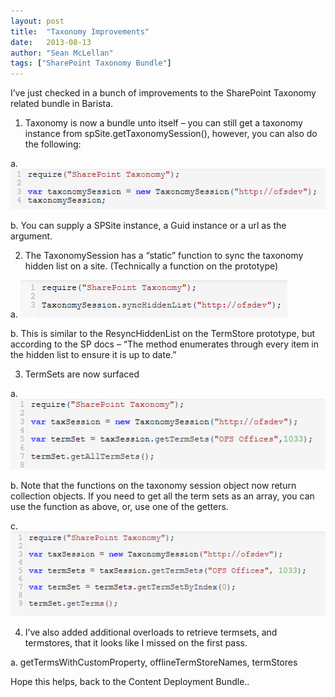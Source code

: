 ```yaml
---
layout: post
title:  "Taxonomy Improvements"
date:   2013-08-13
author: "Sean McLellan"
tags: ["SharePoint Taxonomy Bundle"]
---
```


I’ve just checked in a bunch of improvements to the SharePoint Taxonomy related bundle in Barista.
 
1. Taxonomy is now a bundle unto itself – you can still get a taxonomy instance from spSite.getTaxonomySession(), however, you can also do the following:

  a. ![alt text](/img/2013-08-13-taxonomy-improvements-01.png "Code Snippet")

  b. You can supply a SPSite instance, a Guid instance or a url as the argument.

2. The TaxonomySession has a “static” function to sync the taxonomy hidden list on a site. (Technically a function on the prototype)

  a. ![alt text](/img/2013-08-13-taxonomy-improvements-02.png "Code Snippet")

  b. This is similar to the ResyncHiddenList on the TermStore prototype, but according to the SP docs – “The method enumerates through every item in the hidden list to ensure it is up to date.”

3. TermSets are now surfaced

  a. ![alt text](/img/2013-08-13-taxonomy-improvements-03.png "Code Snippet")

  b. Note that the functions on the taxonomy session object now return collection objects. If you need to get all the term sets as an array, you can use the function as above, or, use one of the getters.
    
  c. ![alt text](/img/2013-08-13-taxonomy-improvements-04.png "Code Snippet")

4. I’ve also added additional overloads to retrieve termsets, and termstores, that it looks like I missed on the first pass.

  a. getTermsWithCustomProperty, offlineTermStoreNames, termStores
 
Hope this helps, back to the Content Deployment Bundle..